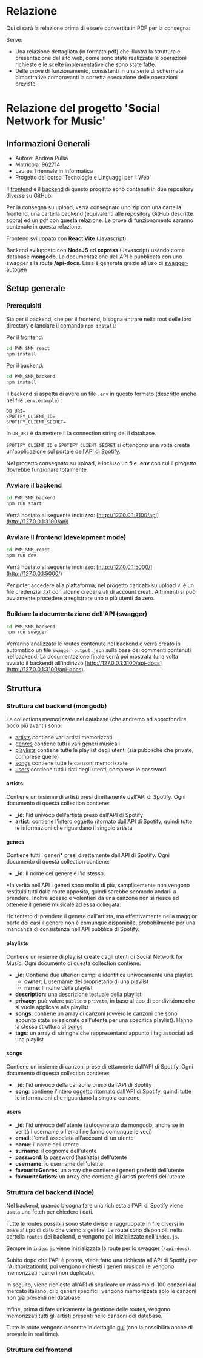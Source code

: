 # Relazione

Qui ci sarà la relazione prima di essere convertita in PDF per la consegna:

Serve:

- Una relazione dettagliata (in formato pdf) che illustra la struttura
e presentazione del sito web, come sono state realizzate le operazioni
richieste e le scelte implementative che sono state fatte.
- Delle prove di funzionamento, consistenti in una serie di schermate
dimostrative comprovanti la corretta esecuzione delle operazioni previste

# Relazione del progetto 'Social Network for Music'

## Informazioni Generali

- Autore: Andrea Pullia
- Matricola: 962714
- Laurea Triennale in Informatica
- Progetto del corso 'Tecnologie e Linguaggi per il Web'

Il [frontend](https://github.com/pullipulli/PWM_SNM_react)
e il [backend](https://github.com/pullipulli/PWM_SNM_backend)
di questo progetto sono contenuti in due repository diverse su GitHub.

Per la consegna su upload, verrà consegnato uno zip con una cartella frontend, una cartella backend (equivalenti alle repository GitHub descritte sopra) ed un pdf con questa relazione.
Le prove di funzionamento saranno contenute in questa relazione.

Frontend sviluppato con **React Vite** (Javascript).

Backend sviluppato con **NodeJS** ed **express** (Javascript) usando come database **mongodb**. La documentazione dell'API è pubblicata con uno swagger alla route **/api-docs**. Essa è generata grazie all'uso di [swagger-autogen](https://www.npmjs.com/package/swagger-autogen)

## Setup generale

### Prerequisiti

Sia per il backend, che per il frontend, bisogna entrare nella root delle loro directory e lanciare il comando ```npm install```:

Per il frontend:

```bash
cd PWM_SNM_react
npm install
 ```

 Per il backend:
 ```bash
cd PWM_SNM_backend
npm install
 ```

Il backend si aspetta di avere un file ```.env``` in questo formato (descritto anche nel file ```.env.example```) :

```
DB_URI=
SPOTIFY_CLIENT_ID=
SPOTIFY_CLIENT_SECRET=
```

In ```DB_URI``` è da mettere il la connection string del il database.

```SPOTIFY_CLIENT_ID``` e ```SPOTIFY_CLIENT_SECRET``` si ottengono una volta creata un'applicazione sul portale dell'[API di Spotify](https://developer.spotify.com/).

Nel progetto consegnato su upload, è incluso un file **.env** con cui il progetto dovrebbe funzionare totalmente.

### Avviare il backend

```bash
cd PWM_SNM_backend
npm run start
```
Verrà hostato al seguente indirizzo: [http://127.0.0.1:3100/api](http://127.0.0.1:3100/api)

### Avviare il frontend (development mode)

```bash
cd PWM_SNM_react
npm run dev
```
Verrà hostato al seguente indirizzo: [http://127.0.0.1:5000/](http://127.0.0.1:5000/)

Per poter accedere alla piattaforma, nel progetto caricato su upload vi è un file credenziali.txt con alcune credenziali di account creati. Altrimenti si può ovviamente procedere a registrare uno o più utenti da zero.

### Buildare la documentazione dell'API (swagger)

```bash
cd PWM_SNM_backend
npm run swagger
```

Verranno analizzate le routes contenute nel backend e verrà creato in automatico un file ```swagger-output.json``` sulla base dei commenti contenuti nel backend.
La documentazione finale verrà poi mostrata (una volta avviato il backend) all'indirizzo [http://127.0.0.1:3100/api-docs](http://127.0.0.1:3100/api-docs).

## Struttura 

### Struttura del backend (mongodb)

Le collections memorizzate nel database (che andremo ad approfondire poco più avanti) sono:

- [artists](#artists) contiene vari artisti memorizzati
- [genres](#genres) contiene tutti i vari generi musicali
- [playlists](#playlists) contiene tutte le playlist degli utenti (sia pubbliche che private, comprese quelle)
- [songs](#songs) contiene tutte le canzoni memorizzate
- [users](#users) contiene tutti i dati degli utenti, comprese le password

#### artists

Contiene un insieme di artisti presi direttamente dall'API di Spotify.
Ogni documento di questa collection contiene:

- **_id**: l'id univoco dell'artista preso dall'API di Spotify
- **artist**: contiene l'intero oggetto ritornato dall'API di Spotify, quindi tutte le informazioni che riguardano il singolo artista

#### genres

Contiene tutti i generi* presi direttamente dall'API di Spotify.
Ogni documento di questa collection contiene:

- **_id**: Il nome del genere è l'id stesso.

*In verità nell'API i generi sono molto di più, semplicemente non vengono restituiti tutti dalla route apposita, quindi sarebbe scomodo andarli a prendere.
Inoltre spesso e volentieri da una canzone non si riesce ad ottenere il genere musicale ad essa collegata.

Ho tentato di prendere il genere dall'artista, ma effettivamente nella maggior parte dei casi il genere non è comunque disponibile, probabilmente per una mancanza di consistenza nell'API pubblica di Spotify.

#### playlists

Contiene un insieme di playlist create dagli utenti di Social Network for Music.
Ogni documento di questa collection contiene:

- **_id**: Contiene due ulteriori campi e identifica univocamente una playlist.
    - **owner**: L'username del proprietario di una playlist
    - **name**: Il nome della playlist
- **description**: una descrizione testuale della playlist
- **privacy**: può valere ```public``` o ```private```, in base al tipo di condivisione che si vuole applicare alla playlist
- **songs**: contiene un array di canzoni (ovvero le canzoni che sono appunto state selezionate dall'utente per una specifica playlist). Hanno la stessa struttura di [songs](#songs)
- **tags**: un array di stringhe che rappresentano appunto i tag associati ad una playlist

#### songs

Contiene un insieme di canzoni prese direttamente dall'API di Spotify.
Ogni documento di questa collection contiene:

- **_id**: l'id univoco della canzone preso dall'API di Spotify
- **song**: contiene l'intero oggetto ritornato dall'API di Spotify, quindi tutte le informazioni che riguardano la singola canzone

#### users

- **_id**: l'id univoco dell'utente (autogenerato da mongodb, anche se in verità l'username o l'email ne fanno comunque le veci)
- **email**: l'email associata all'account di un utente
- **name**: il nome dell'utente
- **surname**: il cognome dell'utente
- **password**: la password (hashata) dell'utente
- **username**: lo username dell'utente
- **favouriteGenres**: un array che contiene i generi preferiti dell'utente
- **favouriteArtists**: un array che contiene gli artisti preferiti dell'utente

### Struttura del backend (Node)

Nel backend, quando bisogna fare una richiesta all'API di Spotify viene usata una fetch per chiedere i dati.

Tutte le routes possibili sono state divise e raggruppate in file diversi in base al tipo di dato che vanno a gestire. Le route sono disponibili nella cartella ```routes``` del backend, e vengono poi inizializzate nell'```index.js```.

Sempre in ```index.js``` viene inizializzata la route per lo swagger (```/api-docs```).

Subito dopo che l'API è pronta, viene fatto una richiesta all'API di Spotify per l'AuthorizationId, poi vengono richiesti i generi musicali (e vengono memorizzati i generi non duplicati). 

In seguito, viene richiesto all'API di scaricare un massimo di 100 canzoni dal mercato italiano, di 5 generi specifici; vengono memorizzate solo le canzoni non già presenti nel database.

Infine, prima di fare unicamente la gestione delle routes, vengono memorizzati tutti gli artisti presenti nelle canzoni del database.

Tutte le route vengono descritte in dettaglio [qui](http://127.0.0.1:3100/api-docs) (con la possibilità anche di provarle in real time).

### Struttura del frontend

